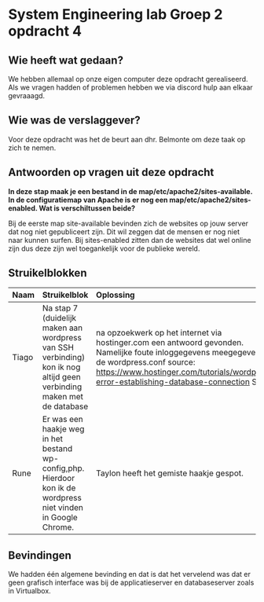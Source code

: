 # System Engineering lab Groep 2 opdracht 4

## Wie heeft wat gedaan?

We hebben allemaal op onze eigen computer deze opdracht gerealiseerd. Als we vragen hadden of problemen hebben we via discord hulp aan elkaar gevraaagd.

## Wie was de verslaggever?

Voor deze opdracht was het de beurt aan dhr. Belmonte om deze taak op zich te nemen.

## Antwoorden op vragen uit deze opdracht

**In deze stap maak je een bestand in de map/etc/apache2/sites-available. In de configuratiemap van Apache is er nog een map/etc/apache2/sites-enabled. Wat is verschiltussen beide?**

Bij de eerste map site-available bevinden zich de websites op jouw server dat nog niet gepubliceert zijn. Dit wil zeggen dat de mensen er nog niet naar kunnen surfen. Bij sites-enabled zitten dan de websites dat wel online zijn dus deze zijn wel toegankelijk voor de publieke wereld.

## Struikelblokken

| Naam  | Struikelblok                                                                                                         | Oplossing                                                                                                                                                                                                                                |
| :---- | :------------------------------------------------------------------------------------------------------------------- | :--------------------------------------------------------------------------------------------------------------------------------------------------------------------------------------------------------------------------------------- |
| Tiago | Na stap 7 (duidelijk maken aan wordpress van SSH verbinding) kon ik nog altijd geen verbinding maken met de database | na opzoekwerk op het internet via hostinger.com een antwoord gevonden. Namelijke foute inloggegevens meegegeven in de wordpress.conf source: https://www.hostinger.com/tutorials/wordpress-error-establishing-database-connection Stap 3 |
| Rune  | Er was een haakje weg in het bestand wp-config,php. Hierdoor kon ik de wordpress niet vinden in Google Chrome.       | Taylon heeft het gemiste haakje gespot.                                                                                                                                                                                                  |

## Bevindingen

We hadden één algemene bevinding en dat is dat het vervelend was dat er geen grafisch interface was bij de applicatieserver en databaseserver zoals in Virtualbox.
